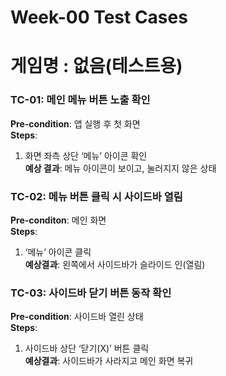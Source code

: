# Week-00 Test Cases

# 게임명 : 없음(테스트용)

### TC-01: 메인 메뉴 버튼 노출 확인
**Pre-condition**: 앱 실행 후 첫 화면  
**Steps**:
1. 화면 좌측 상단 ‘메뉴’ 아이콘 확인  
**예상 결과**: 메뉴 아이콘이 보이고, 눌러지지 않은 상태

### TC-02: 메뉴 버튼 클릭 시 사이드바 열림
**Pre-conditon**: 메인 화면  
**Steps**:
1. ‘메뉴’ 아이콘 클릭  
**예상결과**: 왼쪽에서 사이드바가 슬라이드 인(열림)

### TC-03: 사이드바 닫기 버튼 동작 확인
**Pre-condition**: 사이드바 열린 상태  
**Steps**:
1. 사이드바 상단 ‘닫기(X)’ 버튼 클릭  
**예상결과**: 사이드바가 사라지고 메인 화면 복귀
